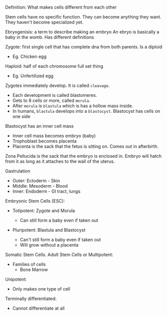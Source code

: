 Definition: What makes cells different from each other

Stem cells have no specific function. They can become anything they want. They haven't become specialized yet.

Ebryogenisis: a term to describe making an embryo
An ebryo is basically a baby in the womb. Has different definitions

Zygote: first single cell that has complete dna from both parents. Is a diploid
- Eg. Chicken egg

Haploid: half of each chromosome full set thing
- Eg. Unfertilized egg

Zygotes immediately develop. It is called `cleavage`. 
- Each development is called blastomeres. 
- Gets to 8 cells or more, called `morula`. 
- After `morula` is `blastula` which is has a hollow mass inside. 
- In humans, `blastula` develops into a `blastocyst`. Blastocyst has cells on one side

Blastocyst has an inner cell mass
- Inner cell mass becomes embryo (baby)
- Trophoblast becomes placenta
- Placenta is the sack that the fetus is sitting on. Comes out in afterbirth.

Zona Pellucida is the sack that the embryo is enclosed in. Embryo will hatch from it as long as it attaches to the wall of the uterus.

Gastrulation
- Outer: Ectoderm - Skin
- Middle: Mesoderm - Blood
- Inner: Endoderm - GI tract, lungs

Embryonic Stem Cells (ESC):
- Totipotent: Zygote and Morula
	- Can still form a baby even if taken out

- Pluripotent: Blastula and Blastocyst
	- Can't still form a baby even if taken out
	- Will grow without a placenta

Somatic Stem Cells. Adult Stem Cells or Multipotent:
- Families of cells
	- Bone Marrow

Unipotent:
- Only makes one type of cell

Terminally differentiated:
- Cannot differentiate at all